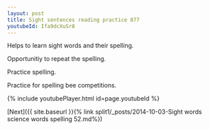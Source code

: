 ```yaml
---
layout: post
title: Sight sentences reading practice 877
youtubeId: Ifa9dcXuSr8
---
```

 
 
Helps to learn sight words and their spelling.

Opportunitiy to repeat the spelling. 

Practice spelling. 
 
Practice for spelling bee competitions. 
 
{% include youtubePlayer.html id=page.youtubeId %}
 
 

[Next]({{ site.baseurl }}{% link  split1/_posts/2014-10-03-Sight words science words spelling 52.md%})
 
